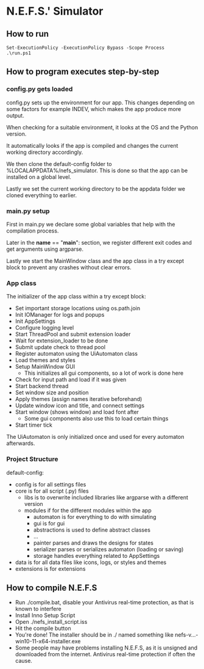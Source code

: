 # N.E.F.S.' Simulator

## How to run

````shell
Set-ExecutionPolicy -ExecutionPolicy Bypass -Scope Process
.\run.ps1
````

## How to program executes step-by-step

### config.py gets loaded

config.py sets up the environment for our app.
This changes depending on some factors for example INDEV, which makes the app produce more output.

When checking for a suitable environment, it looks at the OS and the Python version.

It automatically looks if the app is compiled and changes the current working directory accordingly.

We then clone the default-config folder to %LOCALAPPDATA%/nefs_simulator. This is done so that the app can be installed on a global level.

Lastly we set the current working directory to be the appdata folder we cloned everything to earlier.

### main.py setup

First in main.py we declare some global variables that help with the compilation process.

Later in the __name__ == "__main__": section, we register different exit codes and get arguments using argparse.

Lastly we start the MainWindow class and the app class in a try except block to prevent any crashes without clear errors.

### App class

The initializer of the app class within a try except block:

- Set important storage locations using os.path.join
- Init IOManager for logs and popups
- Init AppSettings
- Configure logging level
- Start ThreadPool and submit extension loader
- Wait for extension_loader to be done
- Submit update check to thread pool
- Register automaton using the UiAutomaton class
- Load themes and styles
- Setup MainWindow GUI
  - This initializes all gui components, so a lot of work is done here
- Check for input path and load if it was given
- Start backend thread
- Set window size and position
- Apply themes (assign names iterative beforehand)
- Update window icon and title, and connect settings
- Start window (shows window) and load font after
  - Some gui components also use this to load certain things
- Start timer tick

The UiAutomaton is only initialized once and used for every automaton afterwards.

### Project Structure

default-config:
- config is for all settings files
- core is for all script (.py) files
  - libs is to overwrite included libraries like argparse with a different version
  - modules if for the different modules within the app
    - automaton is for everything to do with simulating
    - gui is for gui
    - abstractions is used to define abstract classes
    - ...
    - painter parses and draws the designs for states
    - serializer parses or serializes automaton (loading or saving)
    - storage handles everything related to AppSettings
- data is for all data files like icons, logs, or styles and themes
- extensions is for extensions

## How to compile N.E.F.S

- Run ./compile.bat, disable your Antivirus real-time protection, as that is known to interfere
- Install Inno Setup Script
- Open ./nefs_install_script.iss
- Hit the compile button
- You're done! The installer should be in ./ named something like nefs-v...-win10-11-x64-installer.exe
- Some people may have problems installing N.E.F.S, as it is unsigned and downloaded from the internet. Antivirus real-time protection if often the cause.
